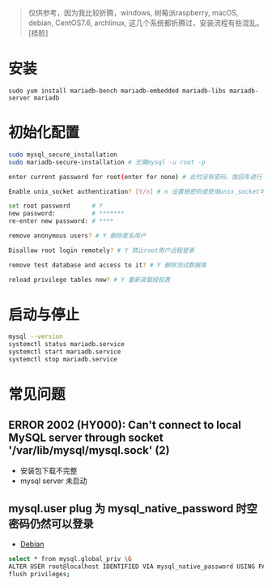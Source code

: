 > 仅供参考，因为我比较折腾，windows, 树莓派raspberry, macOS, debian, CentOS7.6, archlinux,
这几个系统都折腾过，安装流程有些混乱。[捂脸]

# 安装

`sudo yum install mariadb-bench mariadb-embedded mariadb-libs mariadb-server mariadb`

# 初始化配置

```sh
sudo mysql_secure_installation
sudo mariadb-secure-installation # 无需mysql -u root -p

enter current password for root(enter for none) # 此时没有密码，按回车进行下一步

Enable unix_socket authentication? [Y/n] # n 设置根密码或使用unix_socket可确保任何人在没有适当授权的情况下都无法登录MariaDB根用户

set root password      # Y
new password:          # *******
re-enter new password: # ****

remove anonymous users? # Y 删除匿名用户

Disallow root login remotely? # Y 禁止root用户远程登录

remove test database and access to it? # Y 删除测试数据库

reload privilege tables now? # Y 重新装载授权表
```

# 启动与停止

```sh
mysql --version
systemctl status mariadb.service
systemctl start mariadb.service
systemctl stop mariadb.service
```

# 常见问题

## ERROR 2002 (HY000): Can't connect to local MySQL server through socket '/var/lib/mysql/mysql.sock' (2)

- 安装包下载不完整
- mysql server 未启动

## mysql.user plug 为 mysql_native_password 时空密码仍然可以登录
 
- [Debian](https://blog.csdn.net/yimaoya/article/details/125353223)

```sh
select * from mysql.global_priv \G
ALTER USER root@localhost IDENTIFIED VIA mysql_native_password USING PASSWORD("root password");
flush privileges;
```
